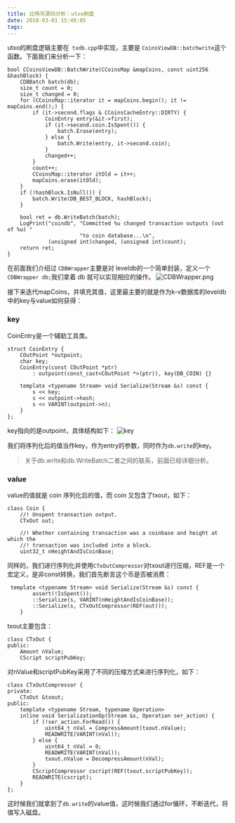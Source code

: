 ```yaml
---
title: 比特币源码分析：utxo刷盘
date: 2018-03-01 15:49:05
tags:
---
```


utxo的刷盘逻辑主要在` txdb.cpp`中实现，主要是 `CoinsViewDB::batchwrite`这个函数。下面我们来分析一下：

```
bool CCoinsViewDB::BatchWrite(CCoinsMap &mapCoins, const uint256 &hashBlock) {
    CDBBatch batch(db);
    size_t count = 0;
    size_t changed = 0;
    for (CCoinsMap::iterator it = mapCoins.begin(); it != mapCoins.end();) {
        if (it->second.flags & CCoinsCacheEntry::DIRTY) {
            CoinEntry entry(&it->first);
            if (it->second.coin.IsSpent()) {
                batch.Erase(entry);
            } else {
                batch.Write(entry, it->second.coin);
            }
            changed++;
        }
        count++;
        CCoinsMap::iterator itOld = it++;
        mapCoins.erase(itOld);
    }
    if (!hashBlock.IsNull()) {
        batch.Write(DB_BEST_BLOCK, hashBlock);
    }

    bool ret = db.WriteBatch(batch);
    LogPrint("coindb", "Committed %u changed transaction outputs (out of %u) "
                       "to coin database...\n",
             (unsigned int)changed, (unsigned int)count);
    return ret;
}
```
在前面我们介绍过 `CDBWrapper`主要是对 leveldb的一个简单封装，定义一个`CDBWrapper db;`我们拿着 db 就可以实现相应的操作。
![CDBWrapper.png](http://upload-images.jianshu.io/upload_images/6967649-c69be5f4d754be45.png?imageMogr2/auto-orient/strip%7CimageView2/2/w/1240)


接下来迭代mapCoins，并填充其值，这里最主要的就是作为k-v数据库的leveldb中的key与value如何获得：
### key
CoinEntry是一个辅助工具类。
```
struct CoinEntry {
    COutPoint *outpoint;
    char key;
    CoinEntry(const COutPoint *ptr)
        : outpoint(const_cast<COutPoint *>(ptr)), key(DB_COIN) {}

    template <typename Stream> void Serialize(Stream &s) const {
        s << key;
        s << outpoint->hash;
        s << VARINT(outpoint->n);
    }
};
```
key指向的是outpoint，具体结构如下：
![key](http://upload-images.jianshu.io/upload_images/6967649-35fcd750376ea4cc.png?imageMogr2/auto-orient/strip%7CimageView2/2/w/1240)

我们将序列化后的值当作key，作为entry的参数，同时作为`db.write`的key。
>关于db.write和db.WriteBatch二者之间的联系，前面已经详细分析。
### value
value的值就是 coin 序列化后的值，而 coin 又包含了txout，如下：
```
class Coin {
    //! Unspent transaction output.
    CTxOut out;

    //! Whether containing transaction was a coinbase and height at which the
    //! transaction was included into a block.
    uint32_t nHeightAndIsCoinBase;
```
同样的，我们进行序列化并使用`CTxOutCompressor`对txout进行压缩，REF是一个宏定义，是非const转换，我们首先断言这个币是否被消费：
```
 template <typename Stream> void Serialize(Stream &s) const {
        assert(!IsSpent());
        ::Serialize(s, VARINT(nHeightAndIsCoinBase));
        ::Serialize(s, CTxOutCompressor(REF(out)));
    }
```
txout主要包含：
```
class CTxOut {
public:
    Amount nValue;
    CScript scriptPubKey;

```
对nValue和scriptPubKey采用了不同的压缩方式来进行序列化，如下：
```
class CTxOutCompressor {
private:
    CTxOut &txout;
public:
    template <typename Stream, typename Operation>
    inline void SerializationOp(Stream &s, Operation ser_action) {
        if (!ser_action.ForRead()) {
            uint64_t nVal = CompressAmount(txout.nValue);
            READWRITE(VARINT(nVal));
        } else {
            uint64_t nVal = 0;
            READWRITE(VARINT(nVal));
            txout.nValue = DecompressAmount(nVal);
        }
        CScriptCompressor cscript(REF(txout.scriptPubKey));
        READWRITE(cscript);
    }
};
```

这时候我们就拿到了`db.write`的value值，这时候我们通过for循环，不断迭代，将值写入磁盘。

